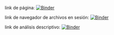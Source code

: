 link de página: [![Binder](https://mybinder.org/badge_logo.svg)](https://mybinder.org/v2/gh/sarahcoral/ProyectoABD/HEAD?urlpath=%2Fvoila%2Frender%2Findex.ipynb)

link de navegador de archivos en sesión: [![Binder](https://mybinder.org/badge_logo.svg)](https://mybinder.org/v2/gh/sarahcoral/ProyectoABD/HEAD)

link de análisis descriptivo: [![Binder](https://mybinder.org/badge_logo.svg)](https://mybinder.org/v2/gh/sarahcoral/ProyectoABD/HEAD?urlpath=%2Fvoila%2Frender%2Fvisualization_notebooks%2Fdescriptive_analysis.ipynb)
